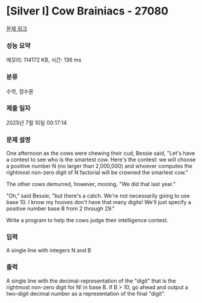 # [Silver I] Cow Brainiacs - 27080 

[문제 링크](https://www.acmicpc.net/problem/27080) 

### 성능 요약

메모리: 114172 KB, 시간: 136 ms

### 분류

수학, 정수론

### 제출 일자

2025년 7월 10일 00:17:14

### 문제 설명

<p>One afternoon as the cows were chewing their cud, Bessie said, "Let's have a contest to see who is the smartest cow.  Here's the contest:  we will choose a positive number N (no larger than 2,000,000) and whoever computes the rightmost non-zero digit of N factorial will be crowned the smartest cow."</p>

<p>The other cows demurred, however, mooing, "We did that last year."</p>

<p>"Oh," said Bessie, "but there's a catch.  We're not necessarily going to use base 10.  I know my hooves don't have that many digits!  We'll just specify a positive number base B from 2 through 29."</p>

<p>Write a program to help the cows judge their intelligence contest.</p>

### 입력 

 <p>A single line with integers N and B</p>

### 출력 

 <p>A single line with the decimal-representation of the "digit" that is the rightmost non-zero digit for N! in base B.  If B > 10, go ahead and output a two-digit decimal number as a representation of the final "digit".</p>


